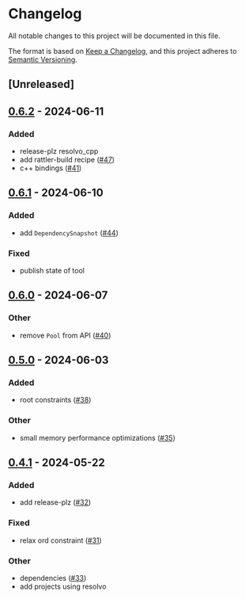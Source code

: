 # Changelog
All notable changes to this project will be documented in this file.

The format is based on [Keep a Changelog](https://keepachangelog.com/en/1.0.0/),
and this project adheres to [Semantic Versioning](https://semver.org/spec/v2.0.0.html).

## [Unreleased]

## [0.6.2](https://github.com/mamba-org/resolvo/compare/resolvo-v0.6.1...resolvo-v0.6.2) - 2024-06-11

### Added
- release-plz resolvo_cpp
- add rattler-build recipe ([#47](https://github.com/mamba-org/resolvo/pull/47))
- c++ bindings ([#41](https://github.com/mamba-org/resolvo/pull/41))

## [0.6.1](https://github.com/mamba-org/resolvo/compare/resolvo-v0.6.0...resolvo-v0.6.1) - 2024-06-10

### Added
- add `DependencySnapshot` ([#44](https://github.com/mamba-org/resolvo/pull/44))

### Fixed
- publish state of tool

## [0.6.0](https://github.com/mamba-org/resolvo/compare/v0.5.0...v0.6.0) - 2024-06-07

### Other
- remove `Pool` from API ([#40](https://github.com/mamba-org/resolvo/pull/40))

## [0.5.0](https://github.com/mamba-org/resolvo/compare/v0.4.1...v0.5.0) - 2024-06-03

### Added
- root constraints ([#38](https://github.com/mamba-org/resolvo/pull/38))

### Other
- small memory performance optimizations ([#35](https://github.com/mamba-org/resolvo/pull/35))

## [0.4.1](https://github.com/mamba-org/resolvo/compare/v0.4.0...v0.4.1) - 2024-05-22

### Added
- add release-plz ([#32](https://github.com/mamba-org/resolvo/pull/32))

### Fixed
- relax ord constraint ([#31](https://github.com/mamba-org/resolvo/pull/31))

### Other
- dependencies ([#33](https://github.com/mamba-org/resolvo/pull/33))
- add projects using resolvo
